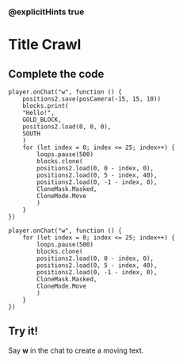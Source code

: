 ### @explicitHints true

# Title Crawl

## Complete the code

```block
player.onChat("w", function () {
    positions2.save(posCamera(-15, 15, 10))
    blocks.print(
    "Hello!",
    GOLD_BLOCK,
    positions2.load(0, 0, 0),
    SOUTH
    )
    for (let index = 0; index <= 25; index++) {
        loops.pause(500)
        blocks.clone(
        positions2.load(0, 0 - index, 0),
        positions2.load(0, 5 - index, 40),
        positions2.load(0, -1 - index, 0),
        CloneMask.Masked,
        CloneMode.Move
        )
    }
})
```

```template
player.onChat("w", function () {
    for (let index = 0; index <= 25; index++) {
        loops.pause(500)
        blocks.clone(
        positions2.load(0, 0 - index, 0),
        positions2.load(0, 5 - index, 40),
        positions2.load(0, -1 - index, 0),
        CloneMask.Masked,
        CloneMode.Move
        )
    }
})
```

## Try it!

Say **w** in the chat to create a moving text.